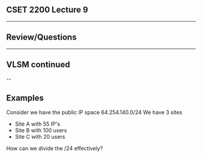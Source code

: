 ## CSET 2200 Lecture 9

---

## Review/Questions

---

## VLSM continued

--

## Examples

Consider we have the public IP space 64.254.140.0/24
We have 3 sites
- Site A with 55 IP's
- Site B with 100 users
- Site C with 20 users

How can we divide the /24 effectively?
